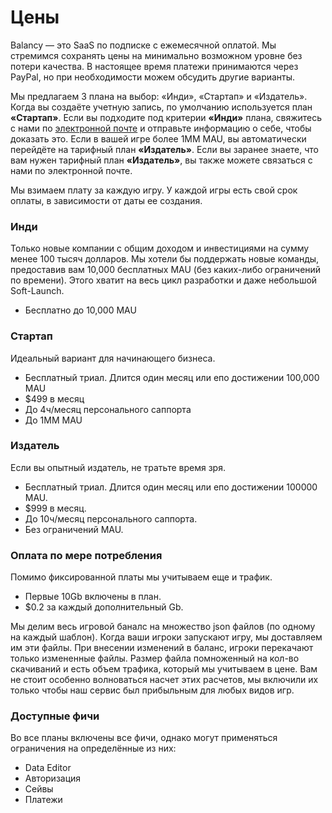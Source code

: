 # Цены

Balancy — это SaaS по подписке с ежемесячной оплатой. Мы стремимся сохранять цены на минимально возможном уровне без потери качества. В настоящее время платежи принимаются через PayPal, но при необходимости можем обсудить другие варианты.

Мы предлагаем 3 плана на выбор: «Инди», «Стартап» и «Издатель». Когда вы создаёте учетную запись, по умолчанию используется план **«Стартап»**. Если вы подходите под критерии **«Инди»** плана, свяжитесь с нами по [электронной почте](mailto:contact@balancy.co) и отправьте информацию о себе, чтобы доказать это. Если в вашей игре более 1MM MAU, вы автоматически перейдёте на тарифный план **«Издатель»**. Если вы заранее знаете, что вам нужен тарифный план **«Издатель»**, вы также можете связаться с нами по электронной почте.

Мы взимаем плату за каждую игру. У каждой игры есть свой срок оплаты, в зависимости от даты ее создания.

### Инди
Только новые компании с общим доходом и инвестициями на сумму менее 100 тысяч долларов.
Мы хотели бы поддержать новые команды, предоставив вам 10,000 бесплатных MAU (без каких-либо ограничений по времени). Этого хватит на весь цикл разработки и даже небольшой Soft-Launch.

* Бесплатно до 10,000 MAU

### Стартап
Идеальный вариант для начинающего бизнеса.

* Бесплатный триал. Длится один месяц или епо достижении 100,000 MAU
* $499 в месяц
* До 4ч/месяц персонального саппорта
* До 1MM MAU

### Издатель
Если вы опытный издатель, не тратьте время зря.

* Бесплатный триал. Длится один месяц или епо достижении 100000 MAU.
* $999 в месяц.
* До 10ч/месяц персонального саппорта.
* Без ограничений MAU.

### Оплата по мере потребления

Помимо фиксированной платы мы учитываем еще и трафик.

* Первые 10Gb включены в план.
* $0.2 за каждый дополнительный Gb.

Мы делим весь игровой баналс на множество json файлов (по одному на каждый шаблон). Когда ваши игроки запускают игру, мы доставляем им эти файлы. При внесении изменений в баланс, игроки перекачают только измененные файлы. Размер файла помноженный на кол-во скачиваний и есть объем трафика, который мы учитываем в цене. Вам не стоит особенно волноваться насчет этих расчетов, мы включили их только чтобы наш сервис был прибыльным для любых видов игр. 

### Доступные фичи
Во все планы включены все фичи, однако могут применяться ограничения на определённые из них:

* Data Editor
* Авторизация
* Сейвы
* Платежи

